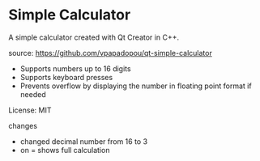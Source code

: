 # Simple Calculator

A simple calculator created with Qt Creator in C++.

source: https://github.com/vpapadopou/qt-simple-calculator

- Supports numbers up to 16 digits
- Supports keyboard presses
- Prevents overflow by displaying the number in floating point format if needed

License: MIT


changes
- changed decimal number from 16 to 3
- on = shows full calculation